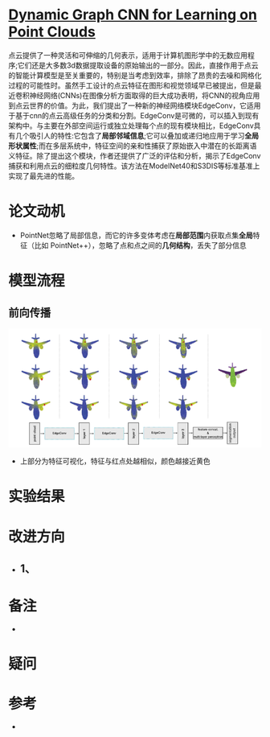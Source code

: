 # [Dynamic Graph CNN for Learning on Point Clouds](https://arxiv.org/pdf/1801.07829.pdf)
点云提供了一种灵活和可伸缩的几何表示，适用于计算机图形学中的无数应用程序;它们还是大多数3d数据提取设备的原始输出的一部分。因此，直接作用于点云的智能计算模型是至关重要的，特别是当考虑到效率，排除了昂贵的去噪和网格化过程的可能性时。虽然手工设计的点云特征在图形和视觉领域早已被提出，但是最近卷积神经网络(CNNs)在图像分析方面取得的巨大成功表明，将CNN的视角应用到点云世界的价值。为此，我们提出了一种新的神经网络模块EdgeConv，它适用于基于cnn的点云高级任务的分类和分割。EdgeConv是可微的，可以插入到现有架构中。与主要在外部空间运行或独立处理每个点的现有模块相比，EdgeConv具有几个吸引人的特性:它包含了**局部邻域信息**;它可以叠加或递归地应用于学习**全局形状属性**;而在多层系统中，特征空间的亲和性捕获了原始嵌入中潜在的长距离语义特征。除了提出这个模块，作者还提供了广泛的评估和分析，揭示了EdgeConv捕获和利用点云的细粒度几何特性。该方法在ModelNet40和S3DIS等标准基准上实现了最先进的性能。

# 论文动机
- PointNet忽略了局部信息，而它的许多变体考虑在**局部范围**内获取点集**全局**特征（比如 PointNet++），忽略了点和点之间的**几何结构**，丢失了部分信息
# 模型流程
## 前向传播
![](模型.png)
- 上部分为特征可视化，特征与红点处越相似，颜色越接近黄色
# 实验结果

# 改进方向
- 1、
  - 
# 备注
- 
# 疑问
# 参考
- 
